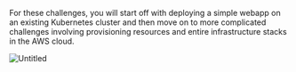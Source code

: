 For these challenges, you will start off with deploying a simple webapp on an existing Kubernetes cluster and then move on to more complicated challenges involving provisioning resources and entire infrastructure stacks in the AWS cloud.

![Untitled](https://github.com/rezadarzi/MyTerraformCodes/assets/31057674/a7cc9504-9056-413a-9acc-e24de465c5ce)
